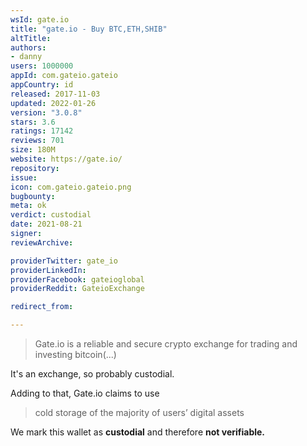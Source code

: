 ```yaml
---
wsId: gate.io
title: "gate.io - Buy BTC,ETH,SHIB"
altTitle: 
authors:
- danny
users: 1000000
appId: com.gateio.gateio
appCountry: id
released: 2017-11-03
updated: 2022-01-26
version: "3.0.8"
stars: 3.6
ratings: 17142
reviews: 701
size: 180M
website: https://gate.io/
repository: 
issue: 
icon: com.gateio.gateio.png
bugbounty: 
meta: ok
verdict: custodial
date: 2021-08-21
signer: 
reviewArchive:

providerTwitter: gate_io
providerLinkedIn: 
providerFacebook: gateioglobal
providerReddit: GateioExchange

redirect_from:

---
```


> Gate.io is a reliable and secure crypto exchange for trading and investing bitcoin(...)

It's an exchange, so probably custodial.

Adding to that, Gate.io claims to use

> cold storage of the majority of users’ digital assets

We mark this wallet as **custodial** and therefore **not verifiable.**